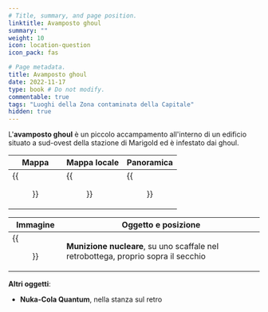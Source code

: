 ```yaml
---
# Title, summary, and page position.
linktitle: Avamposto ghoul
summary: ""
weight: 10
icon: location-question
icon_pack: fas

# Page metadata.
title: Avamposto ghoul
date: 2022-11-17
type: book # Do not modify.
commentable: true
tags: "Luoghi della Zona contaminata della Capitale"
hidden: true
---
```


<div class="fo3">

L'**avamposto ghoul** è un piccolo accampamento all'interno di un edificio situato a sud-ovest della stazione di Marigold ed è infestato dai ghoul.

| Mappa                         | Mappa locale                | Panoramica                       |
| ----------------------------- | --------------------------- | -------------------------------- |
| {{<figure src="fo3/Sewer_Grayditch_loc.webp">}} | {{<figure src="fo3/Ghoul_outpost_loc.webp">}} | {{<figure src="fo3/Ghoul_outpost_exterior.webp">}} |

| Immagine                          | Oggetto e posizione                                                                |
| --------------------------------- | ---------------------------------------------------------------------------------- |
| {{<figure src="fo3/Ghoul_outpost_mini_nuke.webp">}} | **Munizione nucleare**, su uno scaffale nel retrobottega, proprio sopra il secchio |


**Altri oggetti**:
- **Nuka-Cola Quantum**, nella stanza sul retro


</div>